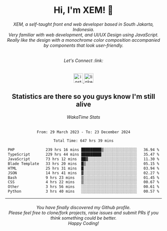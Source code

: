 <h1 align="center">Hi, I'm XEM! <span class="wave">👋</span></h1>

<h6 align="center">XEM, a self-taught front end web developer based in South Jakarta, Indonesia.<br>Very familiar with web development, and UI/UX Design using JavaScript.<br>Really like the design with a monochrome color composition accompanied by components that look user-friendly.</h6>

<div align="center">
  <h6>
    <i>Let's Connect :link:</i>
  </h6>
  <a href="https://instagram.com/ensayiti" target="_blank">
    <img src="https://img.shields.io/static/v1?message=Instagram&logo=instagram&label=&color=E4405F&logoColor=white&labelColor=&style=for-the-badge" height="30" alt="instagram logo"  />
  </a>
  <a href="https://www.linkedin.com/in/samuel-andika-94616625b/" target="_blank">
    <img src="https://img.shields.io/static/v1?message=LinkedIn&logo=linkedin&label=&color=0077B5&logoColor=white&labelColor=&style=for-the-badge" height="30" alt="linkedin logo"  />
  </a>
</div>

<h2 align="center">Statistics are there so you guys know I'm still alive</h1>

<div align="center">
  
  <h6>WakaTime Stats</h6>
  <!--START_SECTION:waka-->

```txt
From: 29 March 2023 - To: 23 December 2024

Total Time: 647 hrs 39 mins

PHP              239 hrs 16 mins █████████▒░░░░░░░░░░░░░░░   36.94 %
TypeScript       229 hrs 44 mins █████████░░░░░░░░░░░░░░░░   35.47 %
JavaScript       73 hrs 12 mins  ██▓░░░░░░░░░░░░░░░░░░░░░░   11.30 %
Blade Template   33 hrs 20 mins  █▒░░░░░░░░░░░░░░░░░░░░░░░   05.15 %
HTML             25 hrs 31 mins  █░░░░░░░░░░░░░░░░░░░░░░░░   03.94 %
JSON             14 hrs 41 mins  ▓░░░░░░░░░░░░░░░░░░░░░░░░   02.27 %
Bash             9 hrs 23 mins   ▒░░░░░░░░░░░░░░░░░░░░░░░░   01.45 %
CSS              4 hrs 22 mins   ▒░░░░░░░░░░░░░░░░░░░░░░░░   00.67 %
Other            3 hrs 56 mins   ░░░░░░░░░░░░░░░░░░░░░░░░░   00.61 %
Python           3 hrs 40 mins   ░░░░░░░░░░░░░░░░░░░░░░░░░   00.57 %
```

<!--END_SECTION:waka-->
</div>

---

<h6 align="center">
  You have finally discovered my Github profile.
  <br>
  Please feel free to clone/fork projects, raise issues and submit PRs if you think something could be better.
  <br>
  <i>Happy Coding!</i>
</h6>

